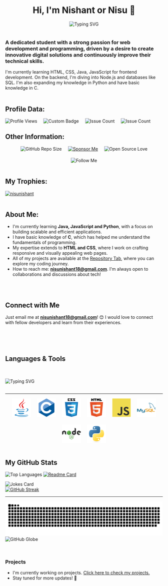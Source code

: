 ### <h1 align="center">Hi, I'm Nishant or Nisu 👋</h1>

<div align="center">
  <img src="https://readme-typing-svg.demolab.com?font=Fira+Code&size=30&duration=3000&pause=2000&color=blueviolet&center=true&vCenter=true&width=2000&lines=This+is+my+Github+page+and+I+thank+everyone+who+helped+me+somewhere+in+my+life+and+made+the+me+I+am+today." alt="Typing SVG">
</div>

<br>

### A dedicated student with a strong passion for web development and programming, driven by a desire to create innovative digital solutions and continuously improve their technical skills.

<div style="background-color: transparent; display:inline-flex; flex-direction:row; justify-content:space-between; align-items:center;">
  I'm currently learning HTML, CSS, Java, JavaScript for frontend development. On the backend, I'm diving into Node.js and databases like SQL. I'm also expanding my knowledge in Python and have basic knowledge in C.
</div>

<br>
<br>

### <h2>Profile Data:</h2> 

<div style="display: inline-flex; flex-wrap: wrap; justify-content: center; align-items: center; gap: 20px;">
  <img src="https://komarev.com/ghpvc/?username=nisunishant&color=blueviolet" alt="Profile Views">
  <img src="https://img.shields.io/badge/HELLO-CODERS-black" alt="Custom Badge">
  <img src="https://img.shields.io/github/issues-pr-closed/nisunishant/nisunishant?color=blueviolet" alt="Issue Count">
  <img src="https://img.shields.io/github/issues/nisunishant/nisunishant?color=blueviolet" alt="Issue Count">
</div>

### <h2>Other Information:</h2>

<div style="display: inline-flex; flex-wrap: wrap; justify-content: center; align-items: center; gap: 20px;">
  <img src="https://img.shields.io/github/repo-size/nisunishant/nisunishant?color=blueviolet" alt="GitHub Repo Size">
  <a href="https://github.com/sponsors/nisunishant" target="_blank" rel="noreferrer"><img src="https://img.shields.io/badge/Sponsor%20Me-GitHub%20Sponsors-blueviolet" alt="Sponsor Me"></a>
  <img src="https://badges.frapsoft.com/os/v1/open-source.svg?v=103&color=blueviolet" alt="Open Source Love">
  <img src="https://img.shields.io/badge/-Follow%20Me%20-blueviolet" alt="Follow Me">
</div>

<br>
<br>

### <h2>My Trophies:</h2>

<div style="display: inline-flex; flex-wrap: wrap; justify-content: center; align-items: center; gap: 20px;">
  <a href="https://github.com/ryo-ma/github-profile-trophy" target="_blank" rel="noreferrer"><img src="https://github-profile-trophy.vercel.app/?username=nisunishant&theme=algolia&no-bg=true&no-frame=true" alt="nisunishant" /></a>
</div>

<br>
<br>

### <h2>About Me:</h2>

* I'm currently learning **Java, JavaScript and Python**, with a focus on building scalable and efficient applications.
* I have basic knowledge of **C**, which has helped me understand the fundamentals of programming.
* My expertise extends to **HTML and CSS**, where I work on crafting responsive and visually appealing web pages.
* All of my projects are available at the [Repository Tab](https://github.com/nisunishant?tab=repositories), where you can explore my coding journey.
* How to reach me: **nisunishant18@gmail.com**. I'm always open to collaborations and discussions about tech!

<br>
<br>

### <h2>Connect with Me</h2>

  Just email me at **nisunishant18@gmail.com**! 😊 I would love to connect with fellow developers and learn from their experiences.

<br>


<br>
<br>


### <h2>Languages & Tools </h2>   
<br>
<br>
<div align="left">
  <img src="https://readme-typing-svg.demolab.com?font=Fira+Code&size=40&duration=3000&pause=2000&color=red&center=true&vCenter=true&width=1500&lines=I+am+continously+learning;And+tuning+my+skill+too." alt="Typing SVG">
</div>
<br>
<hr>
<div style="display: inline-flex; flex-wrap: wrap; justify-content: center; align-items: center; gap: 20px;">
 <a href="https://www.java.com" target="_blank" rel="noreferrer">
  <img src="https://raw.githubusercontent.com/devicons/devicon/master/icons/java/java-original.svg" alt="java" width="60" height="60"/>
</a>
  <a href="https://www.cprogramming.com/" target="_blank" rel="noreferrer"> <img src="https://raw.githubusercontent.com/devicons/devicon/master/icons/c/c-original.svg" alt="C" width="60" height="60"/> 
 </a> 
  <a href="https://www.w3schools.com/css/" target="_blank" rel="noreferrer"> <img src="https://raw.githubusercontent.com/devicons/devicon/master/icons/css3/css3-original-wordmark.svg" alt="css" height="60" width="60"/> </a>
 <a href="https://www.w3.org/html/" target="_blank" rel="noreferrer"> <img src="https://raw.githubusercontent.com/devicons/devicon/master/icons/html5/html5-original-wordmark.svg" alt="html" height="60" width="60"/> </a>
 <a href="https://developer.mozilla.org/en-US/docs/Web/JavaScript" target="_blank" rel="noreferrer"> <img src="https://raw.githubusercontent.com/devicons/devicon/master/icons/javascript/javascript-original.svg" alt="javascript" width="60" height="60"/> </a>
 <a href="https://www.mysql.com/" target="_blank" rel="noreferrer"> <img src="https://raw.githubusercontent.com/devicons/devicon/master/icons/mysql/mysql-original-wordmark.svg" alt="mysql" height="60" width="60"/> </a>
 <a href="https://nodejs.org" target="_blank" rel="noreferrer"> <img src="https://raw.githubusercontent.com/devicons/devicon/master/icons/nodejs/nodejs-original-wordmark.svg" alt="nodejs" width="60" height="60"/> </a>
 <a href="https://www.python.org" target="_blank" rel="noreferrer"> <img src="https://raw.githubusercontent.com/devicons/devicon/master/icons/python/python-original.svg" alt="python" width="60" height="60"/> </a>

</div>
<br>
<br>


### <h2>My GitHub Stats </h2>

![Top Languages](https://github-readme-stats.vercel.app/api/top-langs?username=nisunishant&show_icons=true&locale=en&layout=compact&theme=midnight-purple) 
[![Readme Card](https://github-readme-stats.vercel.app/api/pin/?username=nisunishant&repo=nisunishant&show_owner=true&theme=midnight-purple)](https://github.com/nisunishant)
<br>

![Jokes Card](https://readme-jokes.vercel.app/api?username=nisunishant&theme=midnight-purple)  
[![GitHub Streak](https://nirzak-streak-stats.vercel.app/?user=nisunishant&theme=midnight-purple)](https://github.com/nisunishant)

<hr>

![Contribution Snake](https://github.com/Platane/snk/raw/output/github-contribution-grid-snake.svg)
![GitHub Globe](https://github.com/janarosmonaliev/github-globe.git)


<br>

### Projects
* I'm currently working on projects. [Click here to check my projects.](https://github.com/nisunishant?tab=repositories)
* Stay tuned for more updates! 🚀

